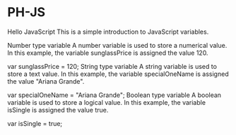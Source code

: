 # PH-JS

Hello JavaScript
This is a simple introduction to JavaScript variables.

Number type variable
A number variable is used to store a numerical value. In this example, the variable sunglassPrice is assigned the value 120.

var sunglassPrice = 120;
String type variable
A string variable is used to store a text value. In this example, the variable specialOneName is assigned the value "Ariana Grande".

var specialOneName = "Ariana Grande";
Boolean type variable
A boolean variable is used to store a logical value. In this example, the variable isSingle is assigned the value true.

var isSingle = true;
